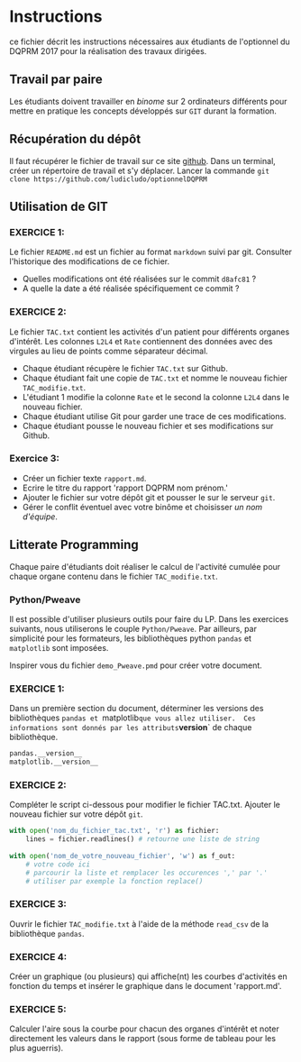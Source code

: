 # Instructions
ce fichier décrit les instructions nécessaires aux étudiants de l'optionnel du DQPRM 2017 pour la réalisation des travaux dirigées.
## Travail par paire
Les étudiants doivent travailler en *binome* sur 2 ordinateurs différents pour mettre en pratique les concepts développés sur `GIT` durant la formation.
## Récupération du dépôt
Il faut récupérer le fichier de travail sur ce site [github](https://github.com/ludicludo/optionnelDQPRM).
Dans un terminal, créer un répertoire de travail et s'y déplacer. Lancer la commande `git clone https://github.com/ludicludo/optionnelDQPRM`
## Utilisation de GIT
### EXERCICE 1:
Le fichier `README.md` est un fichier au format `markdown` suivi par git.
Consulter l'historique des modifications de ce fichier.
- Quelles modifications ont été réalisées sur le commit `d8afc81` ?
- A quelle la date a été réalisée spécifiquement ce commit ?

### EXERCICE 2:
Le fichier `TAC.txt` contient les activités d'un patient pour différents organes d'intérêt. Les colonnes `L2L4` et `Rate` contiennent des données avec des virgules au lieu de points comme séparateur décimal. 

- Chaque étudiant récupère le fichier `TAC.txt` sur Github.
- Chaque étudiant fait une copie de `TAC.txt` et nomme le nouveau fichier `TAC_modifie.txt`.
- L'étudiant 1 modifie la colonne `Rate` et le second la colonne `L2L4` dans le nouveau fichier.
- Chaque étudiant utilise Git pour garder une trace de ces modifications.
- Chaque étudiant pousse le nouveau fichier et ses modifications sur Github.
### Exercice 3:
- Créer un fichier texte `rapport.md`.
- Ecrire le titre du rapport 'rapport DQPRM nom prénom.'
- Ajouter le fichier sur votre dépôt git et pousser le sur le serveur `git`.
- Gérer le conflit éventuel avec votre binôme et choisisser *un nom d'équipe*.

## Litterate Programming
Chaque paire d'étudiants doit réaliser le calcul de l'activité cumulée pour chaque organe contenu dans le fichier `TAC_modifie.txt`.
### Python/Pweave
Il est possible d'utiliser plusieurs outils pour faire du LP. Dans les exercices suivants, nous utiliserons le couple `Python/Pweave`. Par ailleurs, par simplicité pour les formateurs, les bibliothèques python `pandas` et `matplotlib` sont imposées.

Inspirer vous du fichier `demo_Pweave.pmd` pour créer votre document.
### EXERCICE 1:
Dans un première section du document, déterminer les versions des bibliothèques `pandas et `matplotlib` que vous allez utiliser. 
Ces informations sont donnés par les attributs `__version__` de chaque bibliothèque.

```python
pandas.__version__
matplotlib.__version__
```
	
### EXERCICE 2:
Compléter le script ci-dessous pour modifier le fichier TAC.txt. Ajouter le nouveau fichier sur votre dépôt `git`.
```python
with open('nom_du_fichier_tac.txt', 'r') as fichier:
    lines = fichier.readlines() # retourne une liste de string
	
with open('nom_de_votre_nouveau_fichier', 'w') as f_out:
	# votre code ici
	# parcourir la liste et remplacer les occurences ',' par '.'
	# utiliser par exemple la fonction replace() 
```		
### EXERCICE 3:
Ouvrir le fichier `TAC_modifie.txt` à l'aide de la méthode `read_csv` de la bibliothèque `pandas`.
### EXERCICE 4:
Créer un graphique (ou plusieurs) qui affiche(nt) les courbes d'activités en fonction du temps et insérer le graphique dans le document 'rapport.md'.
### EXERCICE 5:
Calculer l'aire sous la courbe pour chacun des organes d'intérêt et noter directement les valeurs dans le rapport (sous forme de tableau pour les plus aguerris).
